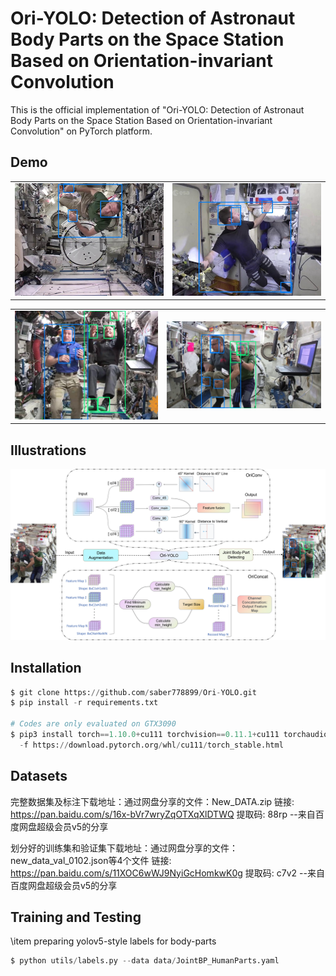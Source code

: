 # Ori-YOLO: Detection of Astronaut Body Parts on the Space Station Based on Orientation-invariant Convolution

This is the official implementation of "Ori-YOLO: Detection of Astronaut Body Parts on the Space Station Based on Orientation-invariant Convolution" on PyTorch platform.

## Demo

<table> 
  <tr> 
    <td>
      <img src="https://github.com/saber778899/Ori-YOLO/blob/main/demos/demo2.jpg">
    </td> 
    <td>
      <img src="https://github.com/saber778899/Ori-YOLO/blob/main/demos/demo1.jpg">
    </td> 
  </tr> 
</table>

<table> 
  <tr> 
    <td>
      <img src="https://github.com/saber778899/Ori-YOLO/blob/main/demos/demo3.jpg">
    </td> 
    <td>
      <img src="https://github.com/saber778899/Ori-YOLO/blob/main/demos/demo4.jpg">
    </td> 
  </tr> 
</table>


## Illustrations

![image](https://github.com/saber778899/Ori-YOLO/blob/main/test_img/Ori-YOLO.png)

## Installation

```python
$ git clone https://github.com/saber778899/Ori-YOLO.git
$ pip install -r requirements.txt

# Codes are only evaluated on GTX3090
$ pip3 install torch==1.10.0+cu111 torchvision==0.11.1+cu111 torchaudio==0.10.0+cu111 \
  -f https://download.pytorch.org/whl/cu111/torch_stable.html
```

## Datasets

完整数据集及标注下载地址：通过网盘分享的文件：New_DATA.zip
链接: https://pan.baidu.com/s/16x-bVr7wryZqOTXqXlDTWQ 提取码: 88rp 
--来自百度网盘超级会员v5的分享

划分好的训练集和验证集下载地址：通过网盘分享的文件：new_data_val_0102.json等4个文件
链接: https://pan.baidu.com/s/11XOC6wWJ9NyiGcHomkwK0g 提取码: c7v2 
--来自百度网盘超级会员v5的分享

## Training and Testing

\item preparing yolov5-style labels for body-parts

```python
$ python utils/labels.py --data data/JointBP_HumanParts.yaml
```
